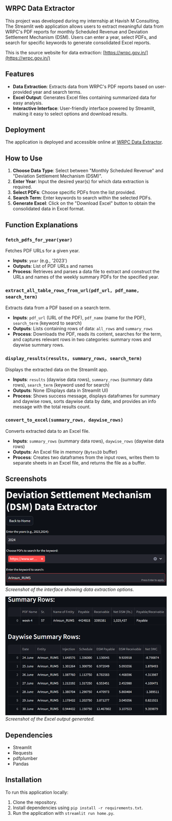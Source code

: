 ## WRPC Data Extractor

This project was developed during my internship at Havish M Consulting. The Streamlit web application allows users to extract meaningful data from WRPC's PDF reports for monthly Scheduled Revenue and Deviation Settlement Mechanism (DSM). Users can enter a year, select PDFs, and search for specific keywords to generate consolidated Excel reports.

This is the source website for data extraction: [https://wrpc.gov.in/](https://wrpc.gov.in/)

## Features

- **Data Extraction**: Extracts data from WRPC's PDF reports based on user-provided year and search terms.
- **Excel Output**: Generates Excel files containing summarized data for easy analysis.
- **Interactive Interface**: User-friendly interface powered by Streamlit, making it easy to select options and download results.

## Deployment

The application is deployed and accessible online at [WRPC Data Extractor](https://wrpc-hmc.streamlit.app/).

## How to Use

1. **Choose Data Type**: Select between "Monthly Scheduled Revenue" and "Deviation Settlement Mechanism (DSM)".
2. **Enter Year**: Input the desired year(s) for which data extraction is required.
3. **Select PDFs**: Choose specific PDFs from the list provided.
4. **Search Term**: Enter keywords to search within the selected PDFs.
5. **Generate Excel**: Click on the "Download Excel" button to obtain the consolidated data in Excel format.

## Function Explanations

### `fetch_pdfs_for_year(year)`

Fetches PDF URLs for a given year.

- **Inputs**: `year` (e.g., '2023')
- **Outputs**: List of PDF URLs and names
- **Process**: Retrieves and parses a data file to extract and construct the URLs and names of the weekly summary PDFs for the specified year.

### `extract_all_table_rows_from_url(pdf_url, pdf_name, search_term)`

Extracts data from a PDF based on a search term.

- **Inputs**: `pdf_url` (URL of the PDF), `pdf_name` (name for the PDF), `search_term` (keyword to search)
- **Outputs**: Lists containing rows of data: `all_rows` and `summary_rows`
- **Process**: Downloads the PDF, reads its content, searches for the term, and captures relevant rows in two categories: summary rows and daywise summary rows.

### `display_results(results, summary_rows, search_term)`

Displays the extracted data on the Streamlit app.

- **Inputs**: `results` (daywise data rows), `summary_rows` (summary data rows), `search_term` (keyword used for search)
- **Outputs**: None (Displays data in Streamlit UI)
- **Process**: Shows success message, displays dataframes for summary and daywise rows, sorts daywise data by date, and provides an info message with the total results count.

### `convert_to_excel(summary_rows, daywise_rows)`

Converts extracted data to an Excel file.

- **Inputs**: `summary_rows` (summary data rows), `daywise_rows` (daywise data rows)
- **Outputs**: An Excel file in memory (`BytesIO` buffer)
- **Process**: Creates two dataframes from the input rows, writes them to separate sheets in an Excel file, and returns the file as a buffer.

## Screenshots

![1720605310750](image/Readme/1720605310750.png)
*Screenshot of the interface showing data extraction options.*

![1720605344287](image/Readme/1720605344287.png)
*Screenshot of the Excel output generated.*

## Dependencies

- Streamlit
- Requests
- pdfplumber
- Pandas

## Installation

To run this application locally:

1. Clone the repository.
2. Install dependencies using `pip install -r requirements.txt`.
3. Run the application with `streamlit run home.py`.
